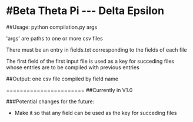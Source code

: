 #Beta Theta Pi --- Delta Epsilon
========================
##Usage: python compilation.py args

'args' are paths to one or more csv files

There must be an entry in fields.txt corresponding to the fields of each file

The first field of the first input file is used as a key for succeding files whose entries are to be compiled with previous entries



##Output: one csv file compiled by field name

=======================
##Currently in V1.0

###Potential changes for the future:
- Make it so that any field can be used as the key for succeding files
